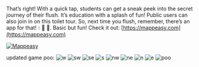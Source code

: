 That’s right! With a quick tap, students can get a sneak peek into the secret journey of their flush. It’s education with a splash of fun! Public users can also join in on this toilet tour. So, next time you flush, remember, there’s an app for that! 💧 🚽 🚀. Basic but fun!
Check it out:
[https://mappeasy.com](https://mappeasy.com)

[![Mappeasy](https://github.com/mappeasy/mappeasy.github.io/assets/147260512/e83add49-dd5e-40b5-9480-69426fa1df5f)](https://mappeasy.com)

updated game poo:
![w](https://github.com/mappeasy/mappeasy.github.io/assets/147260512/4872d36b-31c4-45b4-817f-1461a3b57ad8)
![sw](https://github.com/mappeasy/mappeasy.github.io/assets/147260512/ed9a0778-ccf9-44b1-a2ec-84d65c7f54b1)
![se](https://github.com/mappeasy/mappeasy.github.io/assets/147260512/49ebae00-8375-46dd-9542-38cd8ecd3fda)
![s](https://github.com/mappeasy/mappeasy.github.io/assets/147260512/8e0abe98-0fff-4930-a1b0-f46b7e67e2f9)
![nw](https://github.com/mappeasy/mappeasy.github.io/assets/147260512/d324b6d4-3925-49e0-a120-b041fe582cb6)
![ne](https://github.com/mappeasy/mappeasy.github.io/assets/147260512/f4284066-422c-41e3-9f72-91c28e0ac36e)
![n](https://github.com/mappeasy/mappeasy.github.io/assets/147260512/540d21f7-e4f8-4a4b-b371-3b2f53e674ee)
![e](https://github.com/mappeasy/mappeasy.github.io/assets/147260512/1bd7e64c-bdbd-4508-a60b-63e588445ab6)
![poo](https://github.com/mappeasy/mappeasy.github.io/assets/147260512/092b658e-4fe1-4f81-a661-9b83305a23ad)

